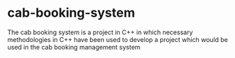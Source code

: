 # cab-booking-system
The cab booking system is a project in C++ in which necessary methodologies in C++ have been used to develop a project which would be used in the cab booking management system
